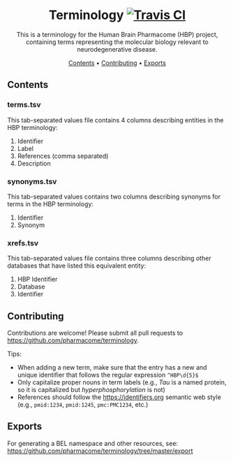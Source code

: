 <h1 align="center">
  <br>
  Terminology
  <a href="https://travis-ci.com/pharmacome/terminology">
    <img src="https://travis-ci.com/pharmacome/terminology.svg?branch=master"
         alt="Travis CI">
  </a>
  <br>
</h1>

<p align="center">
This is a terminology for the Human Brain Pharmacome (HBP) project, containing terms representing the molecular biology
relevant to neurodegenerative disease.
</p>

<p align="center">
  <a href="#contents">Contents</a> •
  <a href="#contributing">Contributing</a> •
  <a href="#exports">Exports</a>
</p>

## Contents

### terms.tsv

This tab-separated values file contains 4 columns describing 
entities in the HBP terminology:

1. Identifier
2. Label
3. References (comma separated)
4. Description

### synonyms.tsv

This tab-separated values contains two columns describing synonyms
for terms in the HBP terminology:

1. Identifier
2. Synonym

### xrefs.tsv

This tab-separated values file contains three columns describing
other databases that have listed this equivalent entity:

1. HBP Identifier
2. Database
3. Identifier

## Contributing

Contributions are welcome! Please submit all pull requests to https://github.com/pharmacome/terminology.

Tips:

- When adding a new term, make sure that the entry has a new and unique identifier that follows 
  the regular expression `^HBP\d{5}$`
- Only capitalize proper nouns in term labels (e.g., *Tau* is a named protein, so it is capitalized but *hyperphosphorylation* is not)
- References should follow the https://identifiers.org semantic web style (e.g., `pmid:1234`, `pmid:1245`, `pmc:PMC1234`, etc.)

## Exports

For generating a BEL namespace and other resources, see: https://github.com/pharmacome/terminology/tree/master/export
